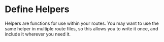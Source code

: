 # Define Helpers

Helpers are functions for use within your routes. You may want to use the same helper in multiple route files, so this allows you to write it once, and include it wherever you need it.
